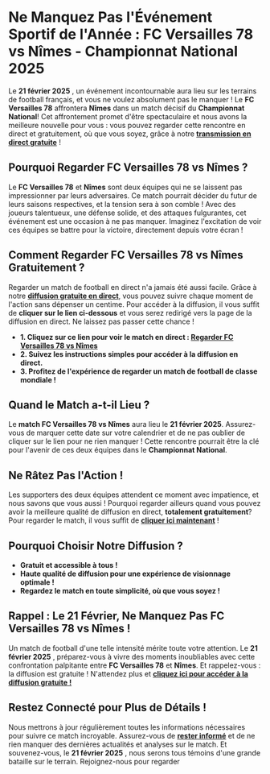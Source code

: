 # Ne Manquez Pas l'Événement Sportif de l'Année : FC Versailles 78 vs Nîmes - Championnat National 2025

Le **21 février 2025** , un événement incontournable aura lieu sur les terrains de football français, et vous ne voulez absolument pas le manquer ! Le **FC Versailles 78** affrontera **Nîmes** dans un match décisif du **Championnat National**! Cet affrontement promet d'être spectaculaire et nous avons la meilleure nouvelle pour vous : vous pouvez regarder cette rencontre en direct et gratuitement, où que vous soyez, grâce à notre [**transmission en direct gratuite**](https://tinyurl.com/livestreamfreeo?st=FC+Versailles+78+vs+Nimes&si=gh) !

## Pourquoi Regarder FC Versailles 78 vs Nîmes ?

Le **FC Versailles 78** et **Nîmes** sont deux équipes qui ne se laissent pas impressionner par leurs adversaires. Ce match pourrait décider du futur de leurs saisons respectives, et la tension sera à son comble ! Avec des joueurs talentueux, une défense solide, et des attaques fulgurantes, cet événement est une occasion à ne pas manquer. Imaginez l'excitation de voir ces équipes se battre pour la victoire, directement depuis votre écran !

## Comment Regarder FC Versailles 78 vs Nîmes Gratuitement ?

Regarder un match de football en direct n'a jamais été aussi facile. Grâce à notre [**diffusion gratuite en direct**](https://tinyurl.com/livestreamfreeo?st=FC+Versailles+78+vs+Nimes&si=gh), vous pouvez suivre chaque moment de l'action sans dépenser un centime. Pour accéder à la diffusion, il vous suffit de **cliquer sur le lien ci-dessous** et vous serez redirigé vers la page de la diffusion en direct. Ne laissez pas passer cette chance !

- **1. Cliquez sur ce lien pour voir le match en direct : [Regarder FC Versailles 78 vs Nîmes](https://tinyurl.com/livestreamfreeo?st=FC+Versailles+78+vs+Nimes&si=gh)**
- **2. Suivez les instructions simples pour accéder à la diffusion en direct.**
- **3. Profitez de l'expérience de regarder un match de football de classe mondiale !**

## Quand le Match a-t-il Lieu ?

Le **match FC Versailles 78 vs Nîmes** aura lieu le **21 février 2025**. Assurez-vous de marquer cette date sur votre calendrier et de ne pas oublier de cliquer sur le lien pour ne rien manquer ! Cette rencontre pourrait être la clé pour l'avenir de ces deux équipes dans le **Championnat National**.

## Ne Râtez Pas l'Action !

Les supporters des deux équipes attendent ce moment avec impatience, et nous savons que vous aussi ! Pourquoi regarder ailleurs quand vous pouvez avoir la meilleure qualité de diffusion en direct, **totalement gratuitement**? Pour regarder le match, il vous suffit de [**cliquer ici maintenant**](https://tinyurl.com/livestreamfreeo?st=FC+Versailles+78+vs+Nimes&si=gh) !

## Pourquoi Choisir Notre Diffusion ?

- **Gratuit et accessible à tous !**
- **Haute qualité de diffusion pour une expérience de visionnage optimale !**
- **Regardez le match en toute simplicité, où que vous soyez !**

## Rappel : Le 21 Février, Ne Manquez Pas FC Versailles 78 vs Nîmes !

Un match de football d'une telle intensité mérite toute votre attention. Le **21 février 2025** , préparez-vous à vivre des moments inoubliables avec cette confrontation palpitante entre **FC Versailles 78** et **Nîmes**. Et rappelez-vous : la diffusion est gratuite ! N'attendez plus et [**cliquez ici pour accéder à la diffusion gratuite !**](https://tinyurl.com/livestreamfreeo?st=FC+Versailles+78+vs+Nimes&si=gh)

## Restez Connecté pour Plus de Détails !

Nous mettrons à jour régulièrement toutes les informations nécessaires pour suivre ce match incroyable. Assurez-vous de [**rester informé**](https://tinyurl.com/livestreamfreeo?st=FC+Versailles+78+vs+Nimes&si=gh) et de ne rien manquer des dernières actualités et analyses sur le match. Et souvenez-vous, le **21 février 2025** , nous serons tous témoins d'une grande bataille sur le terrain. Rejoignez-nous pour regarder

